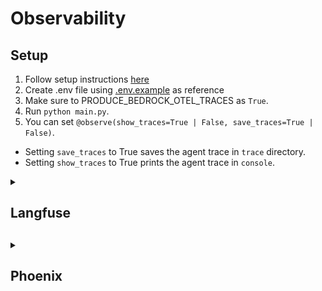 # Observability

## Setup

1. Follow setup instructions [here](../../../README.md#getting-started)
2. Create .env file using [.env.example](./.env.example) as reference
3. Make sure to PRODUCE_BEDROCK_OTEL_TRACES as `True`.
4. Run `python main.py`.
5. You can set `@observe(show_traces=True | False, save_traces=True | False)`.

- Setting `save_traces` to True saves the agent trace in `trace` directory.
- Setting `show_traces` to True prints the agent trace in `console`.

<details>
<summary>
<h2>Langfuse<h2>
</summary>
<p align="center">
    <a href="url"><img src="./images/langfuse.png" ></a>
</p>
</details>

<details>
<summary>
<h2>Phoenix<h2>
</summary>
<p align="center">
    <a href="url"><img src="./images/phoenix.png" ></a>
</p>
</details>